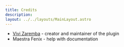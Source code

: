 ```yaml
---
title: Credits
description: 
layout: ../../layouts/MainLayout.astro
---
```


- [Vivi Zaremba](https://lunaryuko.space/) - creator and maintainer of the plugin
- Maestra Fenix - help with documentation